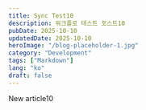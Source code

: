 ```yaml
---
title: Sync Test10
description: 워크플로 테스트 포스트10
pubDate: 2025-10-10
updatedDate: 2025-10-10
heroImage: "/blog-placeholder-1.jpg"
category: "Development"
tags: ["Markdown"]
lang: "ko"
draft: false
---
```


New article10